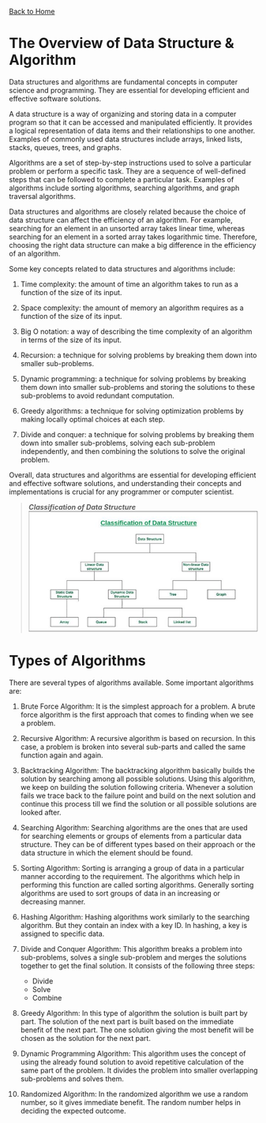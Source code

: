 [Back to Home](../README.md)
# The Overview of Data Structure & Algorithm
Data structures and algorithms are fundamental 
concepts in computer science and programming. 
They are essential for developing efficient 
and effective software solutions.

A data structure is a way of organizing and 
storing data in a computer program so that 
it can be accessed and manipulated efficiently.
It provides a logical representation of data 
items and their relationships to one another. 
Examples of commonly used data structures 
include arrays, linked lists, stacks, 
queues, trees, and graphs.

Algorithms are a set of step-by-step instructions 
used to solve a particular problem or perform 
a specific task. They are a sequence of well-defined 
steps that can be followed to complete a particular task. 
Examples of algorithms include sorting algorithms,
searching algorithms, and graph traversal algorithms.

Data structures and algorithms are closely related
because the choice of data structure can affect 
the efficiency of an algorithm. For example,
searching for an element in an unsorted array 
takes linear time, whereas searching for an element
in a sorted array takes logarithmic time. 
Therefore, choosing the right data structure can make 
a big difference in the efficiency of an algorithm.

Some key concepts related to data structures and algorithms include:

1. Time complexity: the amount of time an algorithm 
takes to run as a function of the size of its input.

2. Space complexity: the amount of memory an algorithm 
requires as a function of the size of its input.

3. Big O notation: a way of describing the time 
complexity of an algorithm in terms of the size of its input.

4. Recursion: a technique for solving problems by 
breaking them down into smaller sub-problems.

5. Dynamic programming: a technique for solving problems 
by breaking them down into smaller sub-problems and 
storing the solutions to these sub-problems to 
avoid redundant computation.

6. Greedy algorithms: a technique for solving optimization
problems by making locally optimal choices at each step.

7. Divide and conquer: a technique for solving problems
by breaking them down into smaller sub-problems, 
solving each sub-problem independently, and then 
combining the solutions to solve the original problem.

Overall, data structures and algorithms are essential
for developing efficient and effective software solutions, 
and understanding their concepts and implementations 
is crucial for any programmer or computer scientist.

> ***Classification of Data Structure***
> <br>
> ![Classification of Data Structure](./assets/ClassificationofDataStructure-660x347.jpg)

# Types of Algorithms
There are several types of algorithms available. 
Some important algorithms are:

1. Brute Force Algorithm: It is the simplest approach 
for a problem. A brute force algorithm is the first
approach that comes to finding when we see a problem.

2. Recursive Algorithm: A recursive algorithm is
based on recursion. In this case, a problem is 
broken into several sub-parts and called the same
function again and again.

3. Backtracking Algorithm: The backtracking algorithm 
basically builds the solution by searching among 
all possible solutions. Using this algorithm, 
we keep on building the solution following criteria.
Whenever a solution fails we trace back to the failure 
point and build on the next solution and continue 
this process till we find the solution or all 
possible solutions are looked after.

4. Searching Algorithm: Searching algorithms are the ones 
that are used for searching elements or groups of elements 
from a particular data structure. They can be of different
types based on their approach or the data structure in 
which the element should be found.

5. Sorting Algorithm: Sorting is arranging a group of data 
in a particular manner according to the requirement. 
The algorithms which help in performing this function 
are called sorting algorithms. Generally sorting algorithms
are used to sort groups of data in an increasing 
or decreasing manner.

6. Hashing Algorithm: Hashing algorithms work similarly to 
the searching algorithm. But they contain an index with
a key ID. In hashing, a key is assigned to specific data.

7. Divide and Conquer Algorithm: This algorithm breaks a problem 
into sub-problems, solves a single sub-problem and merges 
the solutions together to get the final solution. 
It consists of the following three steps:
   - Divide
   - Solve
   - Combine

8. Greedy Algorithm: In this type of algorithm the solution
is built part by part. The solution of the next part 
is built based on the immediate benefit of the next part. 
The one solution giving the most benefit will be chosen 
as the solution for the next part.

9. Dynamic Programming Algorithm: This algorithm uses the 
concept of using the already found solution to avoid 
repetitive calculation of the same part of the problem.
It divides the problem into smaller overlapping 
sub-problems and solves them.

10. Randomized Algorithm: In the randomized algorithm 
we use a random number, so it gives immediate benefit.
The random number helps in deciding the expected outcome.